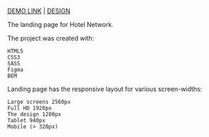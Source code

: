 [DEMO LINK](https://Paavlo.github.io/Miami_LP/)
| [DESIGN](https://www.figma.com/file/nHz8bflIwJaWP3P99vKTH5/miami_home_new?node-id=0%3A2)

The landing page for Hotel Network.

The project was created with:

    HTML5
    CSS3
    SASS
    Figma
    BEM

Landing page has the responsive layout for various screen-widths:

    Large screens 2560px
    Full HD 1920px
    The design 1280px
    Tablet 940px
    Mobile (> 320px)

